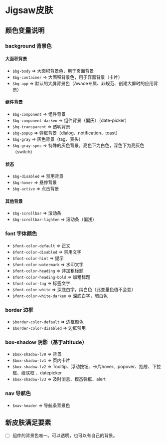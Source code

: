 # Jigsaw皮肤
## 颜色变量说明
### background 背景色

#### 大面积背景
- `$bg-body` => 大面积背景色，用于页面背景
- `$bg-container` => 大面积背景色，用于容器背景（卡片）
- `$bg-app` => 默认的大屏背景色（Awade专属、非规范、创建大屏时的应用背景）

#### 组件背景
- `$bg-component` => 组件背景
- `$bg-component-darken` => 组件背景（偏灰）（date-picker）
- `$bg-transparent` => 透明背景
- `$bg-popup` => 弹框背景（dialog、notification、toast）
- `$bg-gray` => 灰色背景（tag、表头）
- `$bg-gray-spec` => 特殊的灰色背景，亮色下为白色，深色下为亮灰色（switch）

#### 状态
- `$bg-disabled` => 禁用背景
- `$bg-hover` => 悬停背景
- `$bg-active` => 点击背景

#### 其他背景
- `$bg-scrollbar` => 滚动条
- `$bg-scrollbar-lighten` => 滚动条（偏浅）

### font 字体颜色
- `$font-color-default` => 正文
- `$font-color-disabled` => 禁用文字
- `$font-color-hint` => 提示
- `$font-color-watermark` => 水印文字
- `$font-color-heading` => 非加粗标题
- `$font-color-heading-bold` => 加粗标题
- `$font-color-tag` => 标签文字
- `$font-color-white` => 深底白字，纯白色（此变量色值不会变）
- `$font-color-white-darken` => 深底白字，暗白色

### border 边框
- `$border-color-default` => 边框颜色
- `$border-color-disabled` => 边框禁用

### box-shadow 阴影（基于altitude）
- `$box-shadow-lv0` => 背景
- `$box-shadow-lv1` => 页内卡片
- `$box-shadow-lv2` => Tooltip、浮动按钮、卡片hover、popover、抽屉、下拉框、级联框 、datepicker
- `$box-shadow-lv3` => 及时消息、模态弹框、alert

### nav 导航色
- `$nav-header` => 导航条背景色

## 新皮肤满足要素
- [ ] 组件的背景色唯一。可以透明，也可以有自己的背景。